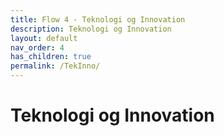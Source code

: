 ```yaml
---
title: Flow 4 - Teknologi og Innovation
description: Teknologi og Innovation
layout: default
nav_order: 4
has_children: true
permalink: /TekInno/
---
```


# Teknologi og Innovation